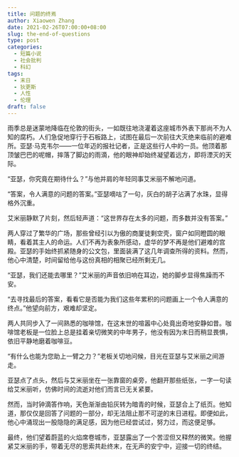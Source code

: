 ```yaml
---
title: 问题的终焉
author: Xiaowen Zhang
date: 2021-02-26T07:00:00+08:00
slug: the-end-of-questions
type: post
categories:
  - 短篇小说
  - 社会批判
  - 科幻
tags:
  - 末日
  - 狄更斯
  - 人性
  - 伦理
draft: false
---
```


雨季总是迷蒙地降临在伦敦的街头，一如既往地浇灌着这座城市外表下那尚不为人知的腐朽。人们急促地穿行于石板路上，试图在最后一次前往大灭绝来临前的避难所。亚瑟·马克韦尔——一位年迈的报社记者，正是这些行人中的一员。他顶着那顶皱巴巴的呢帽，摔落了脚边的雨滴，他的眼神却始终凝望着远方，即将湮灭的天际。

“亚瑟，你究竟在期待什么？”与他并肩的年轻同事艾米丽不解地问道。

“答案，令人满意的问题的答案。”亚瑟嘀咕了一句，灰白的胡子沾满了水珠，显得格外沉重。

艾米丽静默了片刻，然后轻声道：“这世界存在太多的问题，而多数并没有答案。”

两人穿过了繁华的广场，那些曾经引以为傲的商厦徒剩空壳，窗户如同瞪圆的眼睛，看着其主人的命运。人们不再为表象所感动，虚华的梦不再是他们避难的宫殿。亚瑟的手始终抓紧随身的公文包，里面装满了这几年调查所得的资料。然而，他心中清楚，时间留给他与这份真相的相聚已经所剩无几。

“亚瑟，我们还能去哪里？”艾米丽的声音依旧响在耳边，她的脚步显得焦躁而不安。

“去寻找最后的答案，看看它是否能为我们这些年累积的问题画上一个令人满意的终点。”他望向前方，艰难却坚定。

两人共同步入了一间熟悉的咖啡馆，在这末世的喧嚣中心处竟出奇地安静如昔。咖啡馆老板是一位脸上总是挂着亲切微笑的中年男子，他没有因为末日而稍显畏惧，依旧平静地磨着咖啡豆。

“有什么也能为您助上一臂之力？”老板关切地问候，目光在亚瑟与艾米丽之间游走。

亚瑟点了点头，然后与艾米丽坐在一张靠窗的桌旁，他翻开那些纸张，一字一句读给艾米丽听，仿佛时间的流逝对他们而言已无关紧要。

然而，当时钟滴答作响，天色渐渐由铅灰转为暗青的时候，亚瑟合上了纸页。他知道，那仅仅是回答了问题的一部分，却无法阻止那不可逆的末日进程。即便如此，他心中涌现出一股隐隐的满足感，因为他已经尝试过，努力过，而这便足够。

最终，他们望着蔚蓝的火焰席卷城市，亚瑟露出了一个苦涩但又释然的微笑。他握紧艾米丽的手，带着无尽的思索共赴终末，在无声的安宁中，迎接一切的终结。